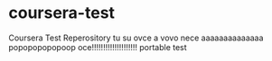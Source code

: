 # coursera-test
Coursera Test Reperository
tu su ovce
a vovo nece aaaaaaaaaaaaaa
popopopopopoop
oce!!!!!!!!!!!!!!!!!!!!
portable test